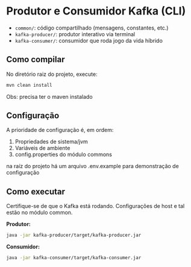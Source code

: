 # Produtor e Consumidor Kafka (CLI)

* `common/`: código compartilhado (mensagens, constantes, etc.)
* `kafka-producer/`: produtor interativo via terminal
* `kafka-consumer/`: consumidor que roda jogo da vida híbrido

## Como compilar

No diretório raiz do projeto, execute:

```bash
mvn clean install
```

Obs: precisa ter o maven instalado

## Configuração
A prioridade de configuração é, em ordem:

1. Propriedades de sistema/jvm
2. Variáveis de ambiente
3. config.properties do módulo commons

na raíz do projeto há um arquivo .env.example para demonstração de configuração
## Como executar

Certifique-se de que o Kafka está rodando.
Configurações de host e tal estão no módulo common.

**Produtor:**

```bash
java -jar kafka-producer/target/kafka-producer.jar
```

**Consumidor:**

```bash
java -jar kafka-consumer/target/kafka-consumer.jar
```